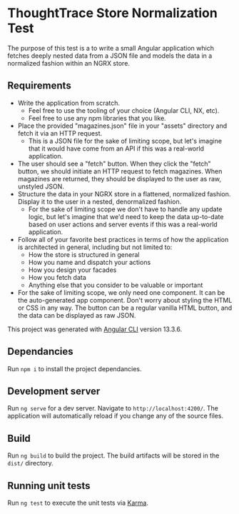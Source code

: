 # ThoughtTrace Store Normalization Test

The purpose of this test is a to write a small Angular application which fetches deeply nested data from a JSON file and models the data in a normalized fashion within an NGRX store.

## Requirements

- Write the application from scratch.
  - Feel free to use the tooling of your choice (Angular CLI, NX, etc).
  - Feel free to use any npm libraries that you like.
- Place the provided "magazines.json" file in your "assets" directory and fetch it via an HTTP request.
  - This is a JSON file for the sake of limiting scope, but let's imagine that it would have come from an API if this was a real-world application.
- The user should see a "fetch" button. When they click the "fetch" button, we should initiate an HTTP request to fetch magazines. When magazines are returned, they should be displayed to the user as raw, unstyled JSON.
- Structure the data in your NGRX store in a flattened, normalized fashion. Display it to the user in a nested, denormalized fashion.
  - For the sake of limiting scope we don't have to handle any update logic, but let's imagine that we'd need to keep the data up-to-date based on user actions and server events if this was a real-world application.
- Follow all of your favorite best practices in terms of how the application is architected in general, including but not limited to:
  - How the store is structured in general
  - How you name and dispatch your actions
  - How you design your facades
  - How you fetch data
  - Anything else that you consider to be valuable or important
- For the sake of limiting scope, we only need one component. It can be the auto-generated app component. Don't worry about styling the HTML or CSS in any way. The button can be a regular vanilla HTML button, and the data can be displayed as raw JSON.

This project was generated with [Angular CLI](https://github.com/angular/angular-cli) version 13.3.6.

## Dependancies

Run `npm i` to install the project dependancies.

## Development server

Run `ng serve` for a dev server. Navigate to `http://localhost:4200/`. The application will automatically reload if you change any of the source files.

## Build

Run `ng build` to build the project. The build artifacts will be stored in the `dist/` directory.

## Running unit tests

Run `ng test` to execute the unit tests via [Karma](https://karma-runner.github.io).
